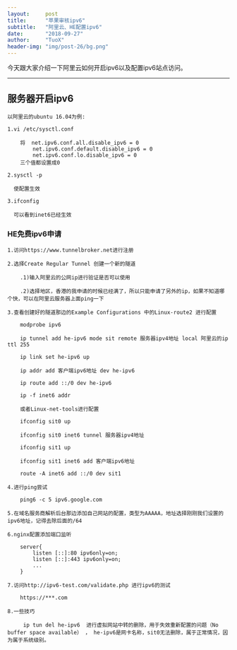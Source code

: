 ```yaml
---
layout:     post
title:      "苹果审核ipv6"
subtitle:   "阿里云、HE配置ipv6"
date:       "2018-09-27"
author:     "TuoX"
header-img: "img/post-26/bg.png"
---
```


今天跟大家介绍一下阿里云如何开启ipv6以及配置ipv6站点访问。

***

## 服务器开启ipv6

    以阿里云的ubuntu 16.04为例:

    1.vi /etc/sysctl.conf

        将  net.ipv6.conf.all.disable_ipv6 = 0
            net.ipv6.conf.default.disable_ipv6 = 0
            net.ipv6.conf.lo.disable_ipv6 = 0
        三个值都设置成0

    2.sysctl -p
      
      使配置生效

    3.ifconfig 
     
      可以看到inet6已经生效
    

### HE免费ipv6申请

    1.访问https://www.tunnelbroker.net进行注册

    2.选择Create Regular Tunnel 创建一个新的隧道

        .1)输入阿里云的公网ip进行验证是否可以使用

        .2)选择地区，香港的我申请的时候已经满了，所以只能申请了另外的ip，如果不知道哪个快，可以在阿里云服务器上面ping一下

    3.查看创建好的隧道那边的Example Configurations 中的Linux-route2 进行配置

        modprobe ipv6

        ip tunnel add he-ipv6 mode sit remote 服务器ipv4地址 local 阿里云的ip ttl 255

        ip link set he-ipv6 up

        ip addr add 客户端ipv6地址 dev he-ipv6

        ip route add ::/0 dev he-ipv6

        ip -f inet6 addr
        
        或者Linux-net-tools进行配置

        ifconfig sit0 up

        ifconfig sit0 inet6 tunnel 服务器ipv4地址

        ifconfig sit1 up

        ifconfig sit1 inet6 add 客户端ipv6地址

        route -A inet6 add ::/0 dev sit1

    4.进行ping尝试

        ping6 -c 5 ipv6.google.com

    5.在域名服务商解析后台那边添加自己网站的配置，类型为AAAAA，地址选择刚刚我们设置的ipv6地址，记得去除后面的/64

    6.nginx配置添加端口监听 

        server{
            listen [::]:80 ipv6only=on;
            listen [::]:443 ipv6only=on;
            ...
        }

    7.访问http://ipv6-test.com/validate.php 进行ipv6的测试

        https://***.com

    8.一些技巧
        
         ip tun del he-ipv6  进行虚拟网站中转的删除，用于失效重新配置的问题（No buffer space available） ， he-ipv6是网卡名称，sit0无法删除，属于正常情况，因为属于系统级别。

    

